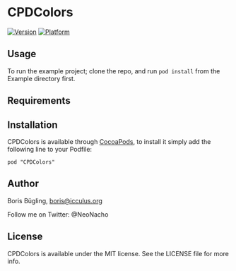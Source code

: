 # CPDColors

[![Version](http://cocoapod-badges.herokuapp.com/v/CPDColors/badge.png)](http://cocoadocs.org/docsets/CPDColors)
[![Platform](http://cocoapod-badges.herokuapp.com/p/CPDColors/badge.png)](http://cocoadocs.org/docsets/CPDColors)

## Usage

To run the example project; clone the repo, and run `pod install` from the Example directory first.

## Requirements

## Installation

CPDColors is available through [CocoaPods](http://cocoapods.org), to install
it simply add the following line to your Podfile:

    pod "CPDColors"

## Author

Boris Bügling, boris@icculus.org

Follow me on Twitter: @NeoNacho

## License

CPDColors is available under the MIT license. See the LICENSE file for more info.

